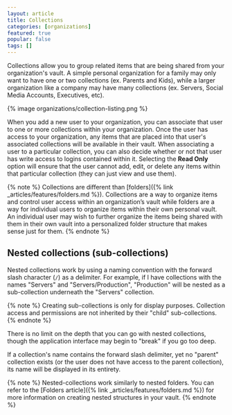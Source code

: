 ```yaml
---
layout: article
title: Collections
categories: [organizations]
featured: true
popular: false
tags: []
---
```


Collections allow you to group related items that are being shared from your organization's vault. A simple personal organization for a family may only want to have one or two collections (ex. Parents and Kids), while a larger organization like a company may have many collections (ex. Servers, Social Media Accounts, Executives, etc).

{% image organizations/collection-listing.png %}

When you add a new user to your organization, you can associate that user to one or more collections within your organization. Once the user has access to your organization, any items that are placed into that user's associated collections will be available in their vault. When associating a user to a particular collection, you can also decide whether or not that user has write access to logins contained within it. Selecting the **Read Only** option will ensure that the user cannot add, edit, or delete any items within that particular collection (they can just view and use them).

{% note %}
Collections are different than [folders]({% link _articles/features/folders.md %}). Collections are a way to organize items and control user access within an organization’s vault while folders are a way for individual users to organize items within their own personal vault. An individual user may wish to further organize the items being shared with them in their own vault into a personalized folder structure that makes sense just for them.
{% endnote %}

## Nested collections (sub-collections)

Nested collections work by using a naming convention with the forward slash character (`/`) as a delimiter. For example, if I have collections with the names "Servers" and "Servers/Production", "Production" will be nested as a sub-collection underneath the "Servers" collection.

{% note %}
Creating sub-collections is only for display purposes. Collection access and permissions are not inherited by their "child" sub-collections.
{% endnote %}

There is no limit on the depth that you can go with nested collections, though the application interface may begin to "break" if you go too deep.

If a collection's name contains the forward slash delimiter, yet no "parent" collection exists (or the user does not have access to the parent collection), its name will be displayed in its entirety.

{% note %}
Nested-collections work similarly to nested folders. You can refer to the [Folders article]({% link _articles/features/folders.md %}) for more information on creating nested structures in your vault.
{% endnote %}
